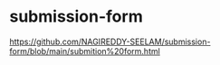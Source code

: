 # submission-form
https://github.com/NAGIREDDY-SEELAM/submission-form/blob/main/submition%20form.html
